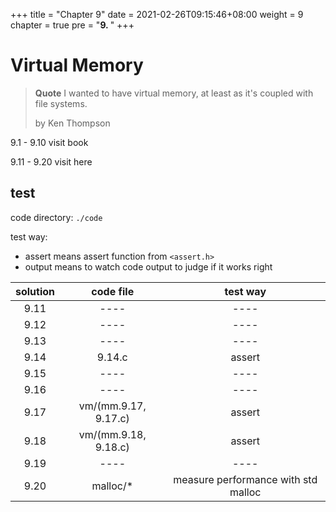 +++
title = "Chapter 9"
date = 2021-02-26T09:15:46+08:00
weight = 9
chapter = true
pre = "<b>9. </b>"
+++

# Virtual Memory

> **Quote**
> I wanted to have virtual memory, at least as it's coupled with file systems.
>
> by Ken Thompson


9.1 - 9.10 visit book

9.11 - 9.20 visit here

## test

code directory: `./code`

test way:
- assert means assert function from `<assert.h>`
- output means to watch code output to judge if it works right

|solution|code file|test way|
|:------:|:-------:|:------:|
|9.11|----|----|
|9.12|----|----|
|9.13|----|----|
|9.14|9.14.c|assert|
|9.15|----|----|
|9.16|----|----|
|9.17|vm/(mm.9.17, 9.17.c)|assert|
|9.18|vm/(mm.9.18, 9.18.c)|assert|
|9.19|----|----|
|9.20|malloc/*|measure performance with std malloc|

